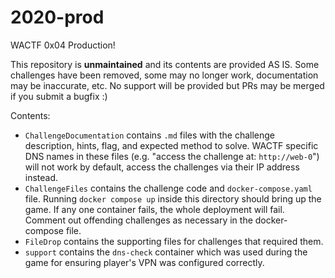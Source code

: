 # 2020-prod

WACTF 0x04 Production!

This repository is **unmaintained** and its contents are provided AS IS. Some challenges have been removed, some may no longer work, documentation may be inaccurate, etc. No support will be provided but PRs may be merged if you submit a bugfix :)

Contents:
* `ChallengeDocumentation` contains `.md` files with the challenge description, hints, flag, and expected method to solve. WACTF specific DNS names in these files (e.g. "access the challenge at: `http://web-0`") will not work by default, access the challenges via their IP address instead.
* `ChallengeFiles` contains the challenge code and `docker-compose.yaml` file. Running `docker compose up` inside this directory should bring up the game. If any one container fails, the whole deployment will fail. Comment out offending challenges as necessary in the docker-compose file.
* `FileDrop` contains the supporting files for challenges that required them.
* `support` contains the `dns-check` container which was used during the game for ensuring player's VPN was configured correctly.
